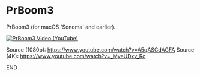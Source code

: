# PrBoom3
PrBoom3 (for macOS 'Sonoma' and earlier).


[![PrBoom3 Video (YouTube)](https://img.youtube.com/vi/_MyeUDxv_Rc/0.jpg)](https://www.youtube.com/watch?v=_MyeUDxv_Rc)

Source (1080p): https://www.youtube.com/watch?v=A5qASCdAGFA
Source (4K): https://www.youtube.com/watch?v=_MyeUDxv_Rc

END

